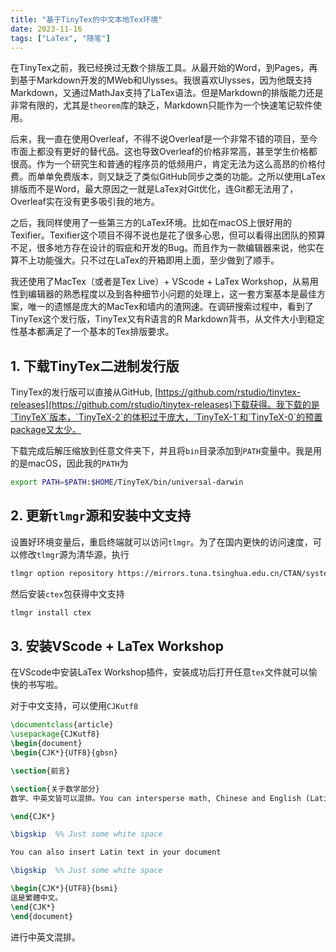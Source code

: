 ```yaml
---
title: "基于TinyTex的中文本地Tex环境"
date: 2023-11-16
tags: ["LaTex", "随笔"]
---
```


在TinyTex之前，我已经换过无数个排版工具。从最开始的Word，到Pages，再到基于Markdown开发的MWeb和Ulysses。我很喜欢Ulysses，因为他既支持Markdown，又通过MathJax支持了LaTex语法。但是Markdown的排版能力还是非常有限的，尤其是`theorem`库的缺乏，Markdown只能作为一个快速笔记软件使用。

后来，我一直在使用Overleaf，不得不说Overleaf是一个非常不错的项目，至今市面上都没有更好的替代品。这也导致Overleaf的价格非常高，甚至学生价格都很高。作为一个研究生和普通的程序员的低频用户，肯定无法为这么高昂的价格付费。而单单免费版本，则又缺乏了类似GitHub同步之类的功能。之所以使用LaTex排版而不是Word，最大原因之一就是LaTex对Git优化，连Git都无法用了，Overleaf实在没有更多吸引我的地方。

之后，我同样使用了一些第三方的LaTex环境。比如在macOS上很好用的Texifier。Texifier这个项目不得不说也是花了很多心思，但可以看得出团队的预算不足，很多地方存在设计的瑕疵和开发的Bug。而且作为一款编辑器来说，他实在算不上功能强大。只不过在LaTex的开箱即用上面，至少做到了顺手。

我还使用了MacTex（或者是Tex Live）+ VScode + LaTex Workshop，从易用性到编辑器的熟悉程度以及到各种细节小问题的处理上，这一套方案基本是最佳方案，唯一的遗憾是庞大的MacTex和墙内的渣网速。在调研搜索过程中，看到了TinyTex这个发行版，TinyTex又有R语言的R Markdown背书，从文件大小到稳定性基本都满足了一个基本的Tex排版要求。

## 1. 下载TinyTex二进制发行版

TinyTex的发行版可以直接从GitHub, [https://github.com/rstudio/tinytex-releases](https://github.com/rstudio/tinytex-releases)下载获得。我下载的是`TinyTeX`版本，`TinyTeX-2`的体积过于庞大，`TinyTeX-1`和`TinyTeX-0`的预置package又太少。

下载完成后解压缩放到任意文件夹下，并且将`bin`目录添加到`PATH`变量中。我是用的是macOS，因此我的`PATH`为

```bash
export PATH=$PATH:$HOME/TinyTeX/bin/universal-darwin
```

## 2. 更新`tlmgr`源和安装中文支持

设置好环境变量后，重启终端就可以访问`tlmgr`。为了在国内更快的访问速度，可以修改`tlmgr`源为清华源，执行

```bash
tlmgr option repository https://mirrors.tuna.tsinghua.edu.cn/CTAN/systems/texlive/tlnet
```

然后安装`ctex`包获得中文支持

```bash
tlmgr install ctex
```

## 3. 安装VScode + LaTex Workshop

在VScode中安装LaTex Workshop插件，安装成功后打开任意`tex`文件就可以愉快的书写啦。

对于中文支持，可以使用`CJKutf8`

```latex
\documentclass{article}
\usepackage{CJKutf8}
\begin{document}
\begin{CJK*}{UTF8}{gbsn}

\section{前言}

\section{关于数学部分}
数学、中英文皆可以混排。You can intersperse math, Chinese and English (Latin script) without adding extra environments.

\end{CJK*}

\bigskip  %% Just some white space

You can also insert Latin text in your document

\bigskip  %% Just some white space

\begin{CJK*}{UTF8}{bsmi}
這是繁體中文。
\end{CJK*}
\end{document}
```

进行中英文混排。